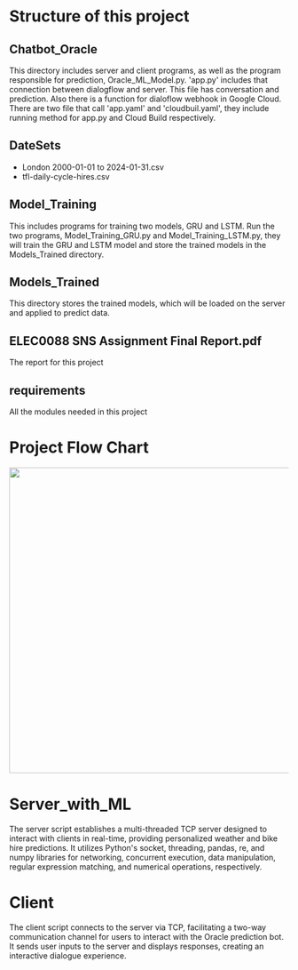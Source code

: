 # Structure of this project

## Chatbot_Oracle

This directory includes server and client programs, as well as the program responsible for prediction, Oracle_ML_Model.py.
'app.py' includes that connection between dialogflow and server. This file has conversation and prediction. Also there is a function for dialoflow webhook in Google Cloud. There are two file that call 'app.yaml' and 'cloudbuil.yaml', they include running method for app.py and Cloud Build respectively.

## DateSets

- London 2000-01-01 to 2024-01-31.csv
- tfl-daily-cycle-hires.csv

## Model_Training

This includes programs for training two models, GRU and LSTM. Run the two programs, Model_Training_GRU.py and Model_Training_LSTM.py, they will train the GRU and LSTM model and store the trained models in the Models_Trained directory.

## Models_Trained

This directory stores the trained models, which will be loaded on the server and applied to predict data.

## ELEC0088 SNS Assignment Final Report.pdf

The report for this project

## requirements

All the modules needed in this project

# Project Flow Chart

<img src="https://github.com/Flowey0622/Stronger/assets/160813460/d8ba7584-276f-49bb-a4d2-8c0efcbf13b8" width="550px">

# Server_with_ML

The server script establishes a multi-threaded TCP server designed to interact with clients in real-time, providing personalized weather and bike hire predictions. It utilizes Python's socket, threading, pandas, re, and numpy libraries for networking, concurrent execution, data manipulation, regular expression matching, and numerical operations, respectively.

# Client

The client script connects to the server via TCP, facilitating a two-way communication channel for users to interact with the Oracle prediction bot. It sends user inputs to the server and displays responses, creating an interactive dialogue experience.


